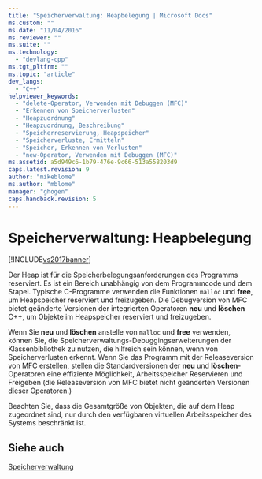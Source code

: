 ```yaml
---
title: "Speicherverwaltung: Heapbelegung | Microsoft Docs"
ms.custom: ""
ms.date: "11/04/2016"
ms.reviewer: ""
ms.suite: ""
ms.technology: 
  - "devlang-cpp"
ms.tgt_pltfrm: ""
ms.topic: "article"
dev_langs: 
  - "C++"
helpviewer_keywords: 
  - "delete-Operator, Verwenden mit Debuggen (MFC)"
  - "Erkennen von Speicherverlusten"
  - "Heapzuordnung"
  - "Heapzuordnung, Beschreibung"
  - "Speicherreservierung, Heapspeicher"
  - "Speicherverluste, Ermitteln"
  - "Speicher, Erkennen von Verlusten"
  - "new-Operator, Verwenden mit Debuggen (MFC)"
ms.assetid: a5d949c6-1b79-476e-9c66-513a558203d9
caps.latest.revision: 9
author: "mikeblome"
ms.author: "mblome"
manager: "ghogen"
caps.handback.revision: 5
---
```

# Speicherverwaltung: Heapbelegung
[!INCLUDE[vs2017banner](../assembler/inline/includes/vs2017banner.md)]

Der Heap ist für die Speicherbelegungsanforderungen des Programms reserviert.  Es ist ein Bereich unabhängig von dem Programmcode und dem Stapel.  Typische C\-Programme verwenden die Funktionen `malloc` und **free**, um Heapspeicher reserviert und freizugeben.  Die Debugversion von MFC bietet geänderte Versionen der integrierten Operatoren **neu** und **löschen** C\+\+, um Objekte im Heapspeicher reserviert und freizugeben.  
  
 Wenn Sie **neu** und **löschen** anstelle von `malloc` und **free** verwenden, können Sie, die Speicherverwaltungs\-Debuggingserweiterungen der Klassenbibliothek zu nutzen, die hilfreich sein können, wenn von Speicherverlusten erkennt.  Wenn Sie das Programm mit der Releaseversion von MFC erstellen, stellen die Standardversionen der **neu** und **löschen**\-Operatoren eine effiziente Möglichkeit, Arbeitsspeicher Reservieren und Freigeben \(die Releaseversion von MFC bietet nicht geänderten Versionen dieser Operatoren.\)  
  
 Beachten Sie, dass die Gesamtgröße von Objekten, die auf dem Heap zugeordnet sind, nur durch den verfügbaren virtuellen Arbeitsspeicher des Systems beschränkt ist.  
  
## Siehe auch  
 [Speicherverwaltung](../mfc/memory-management.md)